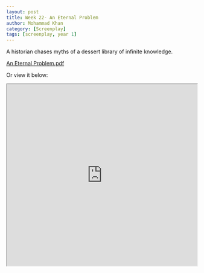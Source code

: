 ```yaml
---
layout: post
title: Week 22- An Eternal Problem
author: Mohammad Khan
category: [Screenplay]
tags: [screenplay, year 1]
---
```

A historian chases myths of a dessert library of infinite knowledge.





<p><a href="https://drive.google.com/file/d/1Va3RcCiOmqQA5vbvwXe56eZSf7cF3l_L/view?usp=sharing">
An Eternal Problem.pdf</a></p>

Or view it below: 
<iframe src="https://drive.google.com/file/d/1Va3RcCiOmqQA5vbvwXe56eZSf7cF3l_L/preview" width="100%" height="480" allow="autoplay"></iframe>